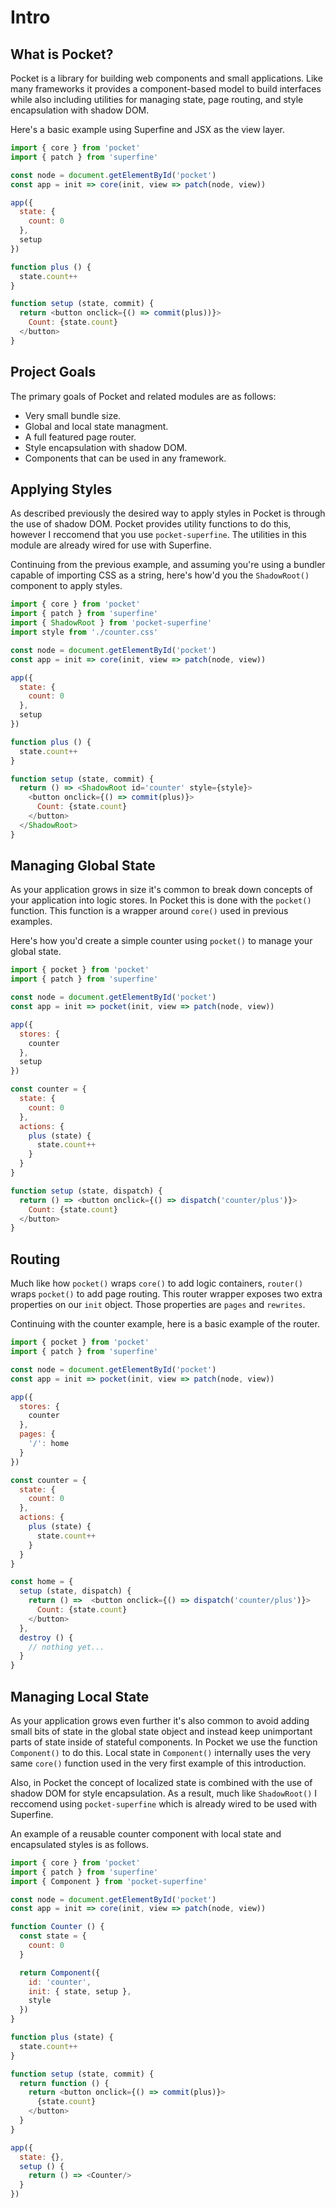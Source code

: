 
# Intro

## What is Pocket?

Pocket is a library for building web components and small applications. Like many frameworks it provides a component-based model to build interfaces while also including utilities for managing state, page routing, and style encapsulation with shadow DOM.

Here's a basic example using Superfine and JSX as the view layer.

```js
import { core } from 'pocket'
import { patch } from 'superfine'

const node = document.getElementById('pocket')
const app = init => core(init, view => patch(node, view))

app({
  state: {
    count: 0
  },
  setup
})

function plus () {
  state.count++
}

function setup (state, commit) {
  return <button onclick={() => commit(plus))}>
    Count: {state.count}
  </button>
}
```

## Project Goals

The primary goals of Pocket and related modules are as follows:

+ Very small bundle size.
+ Global and local state managment.
+ A full featured page router.
+ Style encapsulation with shadow DOM.
+ Components that can be used in any framework.

## Applying Styles

As described previously the desired way to apply styles in Pocket is through the use of shadow DOM. Pocket provides utility functions to do this, however I reccomend that you use `pocket-superfine`. The utilities in this module are already wired for use with Superfine.

Continuing from the previous example, and assuming you're using a bundler capable of importing CSS as a string, here's how'd you the `ShadowRoot()` component to apply styles.

```js
import { core } from 'pocket'
import { patch } from 'superfine'
import { ShadowRoot } from 'pocket-superfine'
import style from './counter.css'

const node = document.getElementById('pocket')
const app = init => core(init, view => patch(node, view))

app({
  state: {
    count: 0
  },
  setup
})

function plus () {
  state.count++
}

function setup (state, commit) {
  return () => <ShadowRoot id='counter' style={style}>
    <button onclick={() => commit(plus)}>
      Count: {state.count}
    </button>
  </ShadowRoot>
}
```

## Managing Global State

As your application grows in size it's common to break down concepts of your application into logic stores. In Pocket this is done with the `pocket()` function. This function is a wrapper around `core()` used in previous examples.

Here's how you'd create a simple counter using `pocket()` to manage your global state.

```js
import { pocket } from 'pocket'
import { patch } from 'superfine'

const node = document.getElementById('pocket')
const app = init => pocket(init, view => patch(node, view))

app({
  stores: {
    counter
  },
  setup
})

const counter = {
  state: {
    count: 0
  },
  actions: {
    plus (state) {
      state.count++
    }
  }
}

function setup (state, dispatch) {
  return () => <button onclick={() => dispatch('counter/plus')}>
    Count: {state.count}
  </button>
}
```

## Routing

Much like how `pocket()` wraps `core()` to add logic containers, `router()` wraps `pocket()` to add page routing. This router wrapper exposes two extra properties on our `init` object. Those properties are `pages` and `rewrites`.

Continuing with the counter example, here is a basic example of the router.

```js
import { pocket } from 'pocket'
import { patch } from 'superfine'

const node = document.getElementById('pocket')
const app = init => pocket(init, view => patch(node, view))

app({
  stores: {
    counter
  },
  pages: {
    '/': home
  }
})

const counter = {
  state: {
    count: 0
  },
  actions: {
    plus (state) {
      state.count++
    }
  }
}

const home = {
  setup (state, dispatch) {
    return () =>  <button onclick={() => dispatch('counter/plus')}>
      Count: {state.count}
    </button>
  },
  destroy () {
    // nothing yet...
  }
}
```

## Managing Local State

As your application grows even further it's also common to avoid adding small bits of state in the global state object and instead keep unimportant parts of state inside of stateful components. In Pocket we use the function `Component()` to do this. Local state in `Component()` internally uses the very same `core()` function used in the very first example of this introduction.

Also, in Pocket the concept of localized state is combined with the use of shadow DOM for style encapsulation. As a result, much like `ShadowRoot()` I reccomend using `pocket-superfine` which is already wired to be used with Superfine.

An example of a reusable counter component with local state and encapsulated styles is as follows.

```js
import { core } from 'pocket'
import { patch } from 'superfine'
import { Component } from 'pocket-superfine'

const node = document.getElementById('pocket')
const app = init => core(init, view => patch(node, view))

function Counter () {
  const state = {
    count: 0
  }

  return Component({
    id: 'counter',
    init: { state, setup },
    style
  })
}

function plus (state) {
  state.count++
}

function setup (state, commit) {
  return function () {
    return <button onclick={() => commit(plus)}>
      {state.count}
    </button>
  }
}

app({
  state: {},
  setup () {
    return () => <Counter/>
  }
})
```
